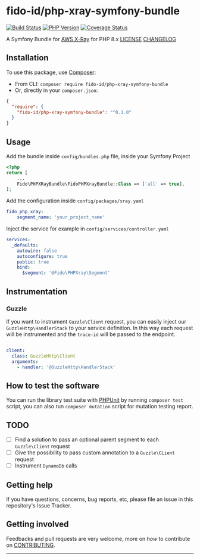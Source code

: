 # fido-id/php-xray-symfony-bundle

[![Build Status](https://github.com/fido-id/php-xray-symfony-bundle/actions/workflows/main.yaml/badge.svg)](https://github.com/fido-id/php-xray-symfony-bundle/actions/workflows/main.yaml)
[![PHP Version](https://img.shields.io/badge/php->=8.0-blue)](https://www.php.net/releases/8.0/en.php)
[![Coverage Status][Master coverage image]](https://app.codecov.io/gh/fido-id/php-xray-symfony-bundle)

[Master coverage image]: https://codecov.io/gh/fido-id/php-xray/branch/master/graph/badge.svg?token=YSPMGJVP77

A Symfony Bundle for [AWS X-Ray](https://docs.aws.amazon.com/xray/latest/devguide/aws-xray.html) for PHP 8.x
[LICENSE](LICENSE.md)
[CHANGELOG](CHANGELOG-0.x.md)

## Installation

To use this package, use [Composer](https://getcomposer.org/):

* From CLI: `composer require fido-id/php-xray-symfony-bundle`
* Or, directly in your `composer.json`:

```json
{
  "require": {
    "fido-id/php-xray-symfony-bundle": "^0.1.0"
  }
}
```

## Usage

Add the bundle inside `config/bundles.php` file, inside your Symfony Project
```php
<?php
return [
    ...
    Fido\PHPXRayBundle\FidoPHPXrayBundle::Class => ['all' => true],
];
```

Add the configuration inside `config/packages/xray.yaml`
```yaml
fido_php_xray:
    segment_name: 'your_project_name'
```

Inject the service for example in `config/services/controller.yaml`
```yaml
services:
  _defaults:
    autowire: false
    autoconfigure: true
    public: true
    bind:
      $segment: '@Fido\PHPXray\Segment'
```

## Instrumentation

### Guzzle

If you want to instrument `Guzzle\Client` request, you can easily inject our `GuzzleHttp\HandlerStack` to your
service definition. In this way each request will be instrumented and the `trace-id` will be passed to the endpoint.

```yaml

client:
  class: GuzzleHttp\Client
  arguments:
    - handler: '@GuzzleHttp\HandlerStack'
```

## How to test the software

You can run the library test suite with [PHPUnit](https://phpunit.de/) by running `composer test` script, you can also run `composer mutation` script for mutation testing report.

## TODO

- [ ] Find a solution to pass an optional parent segment to each `Guzzle\Client` request
- [ ] Give the possibility to pass custom annotation to a `Guzzle\CLient` request
- [ ] Instrument `DynamoDb` calls 

## Getting help

If you have questions, concerns, bug reports, etc, please file an issue in this repository's Issue Tracker.

## Getting involved

Feedbacks and pull requests are very welcome, more on _how_ to contribute on [CONTRIBUTING](CONTRIBUTING.md).

----
